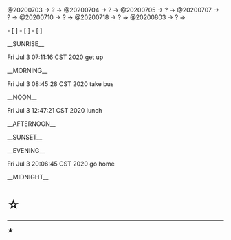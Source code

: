 <link rel="stylesheet"  type="text/css" href="s-activity.css"/>
<p class="todo">@20200703 → ? → @20200704 → ? → @20200705 → ? → @20200707 → ? → @20200710 → ? → @20200718 → ? ⇒ @20200803 → ? ⇒ </p>
- [ ]    
- [ ]    
- [ ]    

<p class="tb">__SUNRISE__</p>
<p class="ac">Fri Jul  3 07:11:16 CST 2020 get up</p>
<p class="tb">__MORNING__</p>
<p class="ac">Fri Jul  3 08:45:28 CST 2020 take bus</p>
<p class="tb">__NOON__</p>
<p class="ac">Fri Jul  3 12:47:21 CST 2020 lunch</p>
<p class="tb">__AFTERNOON__</p>
<p class="tb">__SUNSET__</p>
<p class="tb">__EVENING__</p>
<p class="ac">Fri Jul  3 20:06:45 CST 2020 go home</p>
<p class="tb">__MIDNIGHT__</p>

# ☆   

---
_★_
